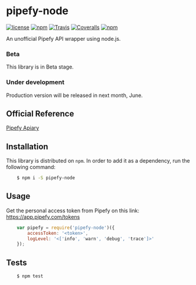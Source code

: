 # pipefy-node

[![license](https://img.shields.io/github/license/mashape/apistatus.svg?style=flat-square)](https://github.com/gcfabri/pipefy-node/blob/master/LICENSE)
[![npm](https://img.shields.io/npm/v/pipefy-node.svg?style=flat-square)](https://www.npmjs.com/package/pipefy-node)
[![Travis](https://img.shields.io/travis/gcfabri/pipefy-node.svg?style=flat-square)](https://travis-ci.org/gcfabri/pipefy-node)
[![Coveralls](https://img.shields.io/coveralls/gcfabri/pipefy-node.svg?style=flat-square)](https://coveralls.io/github/gcfabri/pipefy-node)
[![npm](https://img.shields.io/npm/dt/pipefy-node.svg?style=flat-square)](https://www.npmjs.com/package/pipefy-node)

An unofficial Pipefy API wrapper using node.js.

### Beta

This library is in Beta stage.

### Under development

Production version will be released in next month, June.

## Official Reference

[Pipefy Apiary](http://docs.pipefy.apiary.io)

## Installation

This library is distributed on `npm`. In order to add it as a dependency,
run the following command:

```sh
    $ npm i -S pipefy-node
```

## Usage

Get the personal access token from Pipefy on this link: https://app.pipefy.com/tokens

```javascript
    var pipefy = require('pipefy-node')({
        accessToken: '<token>',
        logLevel: '<['info', 'warn', 'debug', 'trace']>'
    });
```

## Tests
```sh
    $ npm test
```

